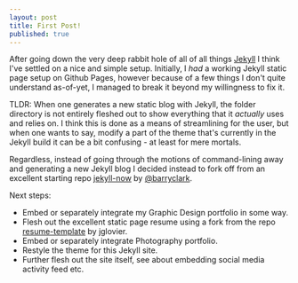 ```yaml
---
layout: post
title: First Post!
published: true
---
```


After going down the very deep rabbit hole of all of all things [Jekyll](https://jekyllrb.com) I think I've settled on a nice and simple setup.  Initially, I _had_ a working Jekyll static page setup on Github Pages, however because of a few things I don't quite understand as-of-yet, I managed to break it beyond my willingness to fix it. 

TLDR: When one generates a new static blog with Jekyll, the folder directory is not entirely fleshed out to show everything that it _actually_ uses and relies on. I think this is done as a means of streamlining for the user, but when one wants to say, modify a part of the theme that's currently in the Jekyll build it can be a bit confusing - at least for mere mortals.

Regardless, instead of going through the motions of command-lining away and generating a new Jekyll blog I decided instead to fork off from an excellent starting repo [jekyll-now](https://github.com/barryclark/jekyll-now) by [@barryclark](www.github.com/barryclark). 

Next steps:
- Embed or separately integrate my Graphic Design portfolio in some way.
- Flesh out the excellent static page resume using a fork from the repo [resume-template](https://github.com/jglovier/resume-template) by jglovier.
- Embed or separately integrate Photography portfolio.
- Restyle the theme for this Jekyll site.
- Further flesh out the site itself, see about embedding social media activity feed etc.
